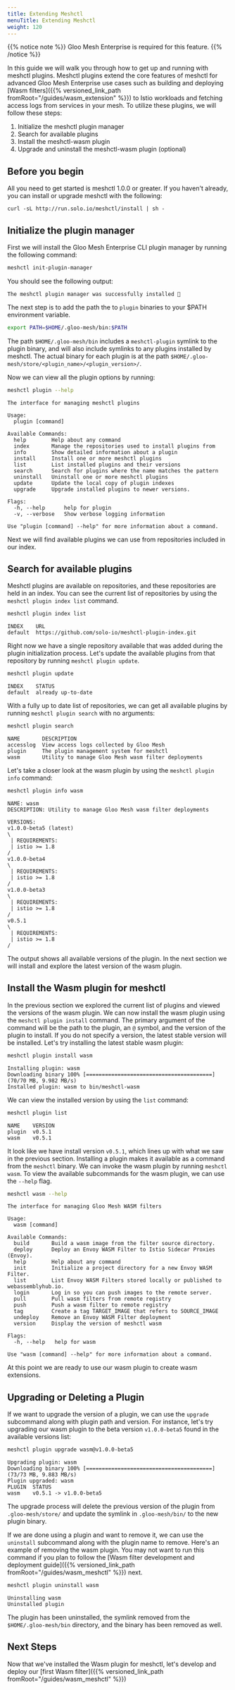 ```yaml
---
title: Extending Meshctl
menuTitle: Extending Meshctl
weight: 120
---
```


{{% notice note %}}
Gloo Mesh Enterprise is required for this feature.
{{% /notice %}}

In this guide we will walk you through how to get up and running with meshctl plugins. Meshctl plugins extend the core features of meshctl for advanced Gloo Mesh Enterprise use cases such as building and deploying [Wasm filters]({{% versioned_link_path fromRoot="/guides/wasm_extension" %}}) to Istio workloads and fetching access logs from services in your mesh. To utilize these plugins, we will follow these steps:

1. Initialize the meshctl plugin manager
1. Search for available plugins
1. Install the meshctl-wasm plugin
1. Upgrade and uninstall the meshctl-wasm plugin (optional)

## Before you begin

All you need to get started is meshctl 1.0.0 or greater. If you haven't already, you can install or upgrade meshctl with the following:

```shell
curl -sL http://run.solo.io/meshctl/install | sh -
```

## Initialize the plugin manager

First we will install the Gloo Mesh Enterprise CLI plugin manager by running the following command:

```bash
meshctl init-plugin-manager
```

You should see the following output:

```console
The meshctl plugin manager was successfully installed 🎉
```

The next step is to add the path the to `plugin` binaries to your $PATH environment variable. 

```bash
export PATH=$HOME/.gloo-mesh/bin:$PATH
```

The path `$HOME/.gloo-mesh/bin` includes a `meshctl-plugin` symlink to the plugin binary, and will also include symlinks to any plugins installed by meshctl. The actual binary for each plugin is at the path `$HOME/.gloo-mesh/store/<plugin_name>/<plugin_version>/`.

Now we can view all the plugin options by running:

```bash
meshctl plugin --help
```

```console
The interface for managing meshctl plugins

Usage:
  plugin [command]

Available Commands:
  help        Help about any command
  index       Manage the repositories used to install plugins from
  info        Show detailed information about a plugin
  install     Install one or more meshctl plugins
  list        List installed plugins and their versions
  search      Search for plugins where the name matches the pattern
  uninstall   Uninstall one or more meshctl plugins
  update      Update the local copy of plugin indexes
  upgrade     Upgrade installed plugins to newer versions.

Flags:
  -h, --help      help for plugin
  -v, --verbose   Show verbose logging information

Use "plugin [command] --help" for more information about a command.
```

Next we will find available plugins we can use from repositories included in our index.

## Search for available plugins

Meshctl plugins are available on repositories, and these repositories are held in an index. You can see the current list of repositories by using the `meshctl plugin index list` command.

```bash
meshctl plugin index list
```

```console
INDEX    URL
default  https://github.com/solo-io/meshctl-plugin-index.git
```

Right now we have a single repository available that was added during the plugin initialization process. Let's update the available plugins from that repository by running `meshctl plugin update`.

```bash
meshctl plugin update
```

```console
INDEX    STATUS
default  already up-to-date
```

With a fully up to date list of repositories, we can get all available plugins by running `meshctl plugin search` with no arguments:

```bash
meshctl plugin search
```

```console
NAME       DESCRIPTION
accesslog  View access logs collected by Gloo Mesh
plugin     The plugin management system for meshctl
wasm       Utility to manage Gloo Mesh wasm filter deployments
```

Let's take a closer look at the wasm plugin by using the `meshctl plugin info` command:

```bash
meshctl plugin info wasm
```

```console
NAME: wasm
DESCRIPTION: Utility to manage Gloo Mesh wasm filter deployments

VERSIONS:
v1.0.0-beta5 (latest)
\
 | REQUIREMENTS:
 | istio >= 1.8
/
v1.0.0-beta4
\
 | REQUIREMENTS:
 | istio >= 1.8
/
v1.0.0-beta3
\
 | REQUIREMENTS:
 | istio >= 1.8
/
v0.5.1
\
 | REQUIREMENTS:
 | istio >= 1.8
/
```

The output shows all available versions of the plugin. In the next section we will install and explore the latest version of the wasm plugin.

## Install the Wasm plugin for meshctl

In the previous section we explored the current list of plugins and viewed the versions of the wasm plugin. We can now install the wasm plugin using the `meshctl plugin install` command. The primary argument of the command will be the path to the plugin, an `@` symbol, and the version of the plugin to install. If you do not specify a version, the latest stable version will be installed. Let's try installing the latest stable wasm plugin:

```bash
meshctl plugin install wasm
```

```console
Installing plugin: wasm
Downloading binary 100% [========================================] (70/70 MB, 9.982 MB/s)             
Installed plugin: wasm to bin/meshctl-wasm
```

We can view the installed version by using the `list` command:

```bash
meshctl plugin list
```

```console
NAME    VERSION
plugin  v0.5.1
wasm    v0.5.1
```

It look like we have install version `v0.5.1`, which lines up with what we saw in the previous section. Installing a plugin makes it available as a command from the `meshctl` binary. We can invoke the wasm plugin by running `meshctl wasm`. To view the available subcommands for the wasm plugin, we can use the `--help` flag.

```bash
meshctl wasm --help
```

```console
The interface for managing Gloo Mesh WASM filters

Usage:
  wasm [command]

Available Commands:
  build       Build a wasm image from the filter source directory.
  deploy      Deploy an Envoy WASM Filter to Istio Sidecar Proxies (Envoy).
  help        Help about any command
  init        Initialize a project directory for a new Envoy WASM Filter.
  list        List Envoy WASM Filters stored locally or published to webassemblyhub.io.
  login       Log in so you can push images to the remote server.
  pull        Pull wasm filters from remote registry
  push        Push a wasm filter to remote registry
  tag         Create a tag TARGET_IMAGE that refers to SOURCE_IMAGE
  undeploy    Remove an Envoy WASM Filter deployment
  version     Display the version of meshctl wasm

Flags:
  -h, --help   help for wasm

Use "wasm [command] --help" for more information about a command.
```

At this point we are ready to use our wasm plugin to create wasm extensions.

## Upgrading or Deleting a Plugin

If we want to upgrade the version of a plugin, we can use the `upgrade` subcommand along with plugin path and version. For instance, let's try upgrading our wasm plugin to the beta version `v1.0.0-beta5` found in the available versions list:

```bash
meshctl plugin upgrade wasm@v1.0.0-beta5
```

```console
Upgrading plugin: wasm
Downloading binary 100% [========================================] (73/73 MB, 9.883 MB/s)             
Plugin upgraded: wasm
PLUGIN  STATUS
wasm    v0.5.1 -> v1.0.0-beta5
```

The upgrade process will delete the previous version of the plugin from `.gloo-mesh/store/` and update the symlink in `.gloo-mesh/bin/` to the new plugin binary.

If we are done using a plugin and want to remove it, we can use the `uninstall` subcommand along with the plugin name to remove. Here's an example of removing the wasm plugin. You may not want to run this command if you plan to follow the [Wasm filter development and deployment guide]({{% versioned_link_path fromRoot="/guides/wasm_meshctl" %}}) next.

```bash
meshctl plugin uninstall wasm
```

```console
Uninstalling wasm
Uninstalled plugin
```

The plugin has been uninstalled, the symlink removed from the `$HOME/.gloo-mesh/bin` directory, and the binary has been removed as well.

## Next Steps

Now that we've installed the Wasm plugin for meshctl, let's develop and deploy our [first Wasm filter]({{% versioned_link_path fromRoot="/guides/wasm_meshctl" %}})

